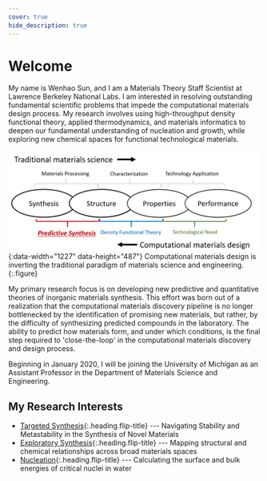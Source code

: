 ```yaml
---
cover: true
hide_description: true
---
```


# Welcome
My name is Wenhao Sun, and I am a Materials Theory Staff Scientist at Lawrence Berkeley National Labs. I am interested in resolving outstanding fundamental scientific problems that impede the computational materials design process. My research involves using high-throughput density functional theory, applied thermodynamics, and materials informatics to deepen our fundamental understanding of nucleation and growth, while exploring new chemical spaces for functional technological materials. 

![TheMap](/assets/img/InverseParadigm.png){:data-width="1227" data-height="487"}
Computational materials design is inverting the traditional paradigm of materials science and engineering. 
{:.figure}

My primary research focus is on developing new predictive and quantitative theories of inorganic materials synthesis. This effort was born out of a realization that the computational materials discovery pipeline is no longer bottlenecked by the identification of promising new materials, but rather, by the difficulty of synthesizing predicted compounds in the laboratory. The ability to predict how materials form, and under which conditions, is the final step required to 'close-the-loop' in the computational materials discovery and design process. 

Beginning in January 2020, I will be joining the University of Michigan as an Assistant Professor in the Department of Materials Science and Engineering. 


## My Research Interests
* [Targeted Synthesis]{:.heading.flip-title} --- Navigating Stability and Metastability in the Synthesis of Novel Materials
* [Exploratory Synthesis]{:.heading.flip-title} --- Mapping structural and chemical relationships across broad materials spaces
* [Nucleation]{:.heading.flip-title} --- Calculating the surface and bulk energies of critical nuclei in water

[Targeted Synthesis]: docs/targetedsynthesis.md
[Exploratory Synthesis]: docs/exploratorysynthesis.md
[Nucleation]: docs/nucleation.md